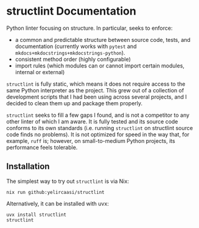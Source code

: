 # structlint Documentation

Python linter focusing on structure. In particular, seeks to enforce:

- a common and predictable structure between source code, tests, and documentation (currently works with `pytest` and `mkdocs+mkdocstrings+mkdocstrings-python`).
- consistent method order (highly configurable)
- import rules (which modules can or cannot import certain modules, internal or external)

`structlint` is fully static, which means it does not require access to the same Python interpreter as the project. This grew out of a collection of development scripts that I had been using across several projects, and I decided to clean them up and package them properly.

`structlint` seeks to fill a few gaps I found, and is not a competitor to any other linter of which I am aware. It is fully tested and its source code conforms to its own standards (i.e. running `structlint` on structlint source code finds no problems). It is not optimized for speed in the way that, for example, `ruff` is; however, on small-to-medium Python projects, its performance feels tolerable.

## Installation

The simplest way to try out `structlint` is via Nix:

```shell
nix run github:yelircaasi/structlint
```

Alternatively, it can be installed with uvx:

```shell
uvx install structlint
structlint
```
